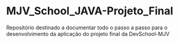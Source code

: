 # MJV_School_JAVA-Projeto_Final
Repositório destinado a documentar todo o passo a passo para o desenvolvimento da aplicação do projeto final da DevSchool-MJV
